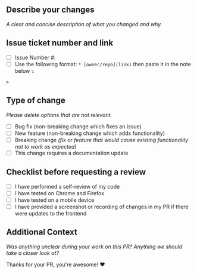 ## Describe your changes
_A clear and concise description of what you changed and why._

## Issue ticket number and link
- [ ] Issue Number #:
- [ ] Use the following format: `* [owner/repo](link)` then paste it in the note below ⤵️
~~~
>
~~~

## Type of change
_Please delete options that are not relevant._
- [ ] Bug fix (non-breaking change which fixes an issue)
- [ ] New feature (non-breaking change which adds functionality)
- [ ] Breaking change _(fix or feature that would cause existing functionality not to work as expected)_
- [ ] This change requires a documentation update

## Checklist before requesting a review
- [ ] I have performed a self-review of my code
- [ ] I have tested on Chrome and Firefox
- [ ] I have tested on a mobile device
- [ ] I have provided a screenshot or recording of changes in my PR if there were updates to the frontend

## Additional Context
_Was anything unclear during your work on this PR? Anything we should take a closer look at?_

Thanks for your PR, you're awesome! ❤️‍
